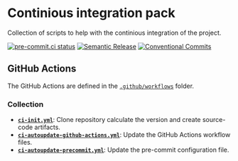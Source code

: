 # Continious integration pack

Collection of scripts to help with the continious integration of the project.


[![pre-commit.ci status](https://github.com/vveliev/ci/actions/workflows/precommit.yml/badge.svg)](https://github.com/vveliev/ci/actions/workflows/precommit.yml)
[![Semantic Release](https://img.shields.io/badge/%20%20%F0%9F%93%A6%F0%9F%9A%80-semantic--release-e10079.svg)](https://github.com/semantic-release/semantic-release)
[![Conventional Commits](https://img.shields.io/badge/Conventional%20Commits-1.0.0-%23FE5196?logo=conventionalcommits&logoColor=white)](https://conventionalcommits.org)


## GitHub Actions

The GitHub Actions are defined in the [`.github/workflows`](.github/workflows) folder.

### Collection

- [**`ci-init.yml`**](.github/workflows/ci-init.yml): Clone repository calculate the version and create source-code artifacts.
- [**`ci-autoupdate-github-actions.yml`**](.github/workflows/ci-autoupdate-github-actions.yml): Update the GitHub Actions workflow files.
- [**`ci-autoupdate-precommit.yml`**](.github/workflows/ci-autoupdate-precommit.yml): Update the pre-commit configuration file.
